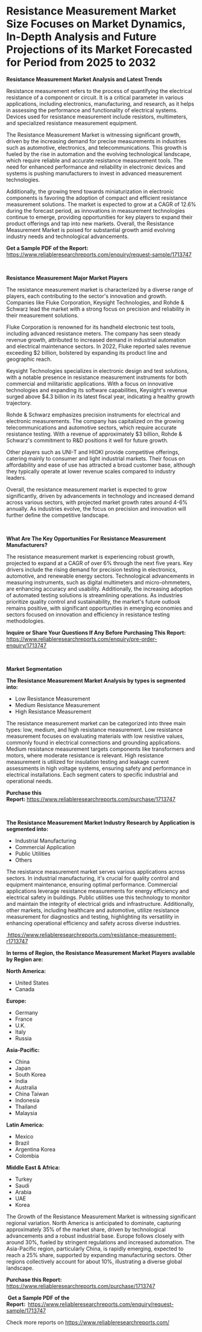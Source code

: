 <p><h1>Resistance Measurement Market Size Focuses on Market Dynamics, In-Depth Analysis and Future Projections of its Market Forecasted for Period from 2025 to 2032</h1></p><p><strong>Resistance Measurement Market Analysis and Latest Trends</strong></p>
<p><p>Resistance measurement refers to the process of quantifying the electrical resistance of a component or circuit. It is a critical parameter in various applications, including electronics, manufacturing, and research, as it helps in assessing the performance and functionality of electrical systems. Devices used for resistance measurement include resistors, multimeters, and specialized resistance measurement equipment.</p><p>The Resistance Measurement Market is witnessing significant growth, driven by the increasing demand for precise measurements in industries such as automotive, electronics, and telecommunications. This growth is fueled by the rise in automation and the evolving technological landscape, which require reliable and accurate resistance measurement tools. The need for enhanced performance and reliability in electronic devices and systems is pushing manufacturers to invest in advanced measurement technologies.</p><p>Additionally, the growing trend towards miniaturization in electronic components is favoring the adoption of compact and efficient resistance measurement solutions. The market is expected to grow at a CAGR of 12.6% during the forecast period, as innovations in measurement technologies continue to emerge, providing opportunities for key players to expand their product offerings and tap into new markets. Overall, the Resistance Measurement Market is poised for substantial growth amid evolving industry needs and technological advancements.</p></p>
<p><strong>Get a Sample PDF of the Report:&nbsp;</strong> <a href="https://www.reliableresearchreports.com/enquiry/request-sample/1713747?utm_campaign=2141&utm_medium=2&utm_source=Github&utm_content=ia&utm_term=19022025&utm_id=resistance-measurement">https://www.reliableresearchreports.com/enquiry/request-sample/1713747</a></p>
<p>&nbsp;</p>
<p><strong>Resistance Measurement Major Market Players</strong></p>
<p><p>The resistance measurement market is characterized by a diverse range of players, each contributing to the sector's innovation and growth. Companies like Fluke Corporation, Keysight Technologies, and Rohde & Schwarz lead the market with a strong focus on precision and reliability in their measurement solutions.</p><p>Fluke Corporation is renowned for its handheld electronic test tools, including advanced resistance meters. The company has seen steady revenue growth, attributed to increased demand in industrial automation and electrical maintenance sectors. In 2022, Fluke reported sales revenue exceeding $2 billion, bolstered by expanding its product line and geographic reach.</p><p>Keysight Technologies specializes in electronic design and test solutions, with a notable presence in resistance measurement instruments for both commercial and militaristic applications. With a focus on innovative technologies and expanding its software capabilities, Keysight's revenue surged above $4.3 billion in its latest fiscal year, indicating a healthy growth trajectory.</p><p>Rohde & Schwarz emphasizes precision instruments for electrical and electronic measurements. The company has capitalized on the growing telecommunications and automotive sectors, which require accurate resistance testing. With a revenue of approximately $3 billion, Rohde & Schwarz's commitment to R&D positions it well for future growth.</p><p>Other players such as UNI-T and HIOKI provide competitive offerings, catering mainly to consumer and light industrial markets. Their focus on affordability and ease of use has attracted a broad customer base, although they typically operate at lower revenue scales compared to industry leaders.</p><p>Overall, the resistance measurement market is expected to grow significantly, driven by advancements in technology and increased demand across various sectors, with projected market growth rates around 4-6% annually. As industries evolve, the focus on precision and innovation will further define the competitive landscape.</p></p>
<p>&nbsp;</p>
<p><strong>What Are The Key Opportunities For Resistance Measurement Manufacturers?</strong></p>
<p><p>The resistance measurement market is experiencing robust growth, projected to expand at a CAGR of over 6% through the next five years. Key drivers include the rising demand for precision testing in electronics, automotive, and renewable energy sectors. Technological advancements in measuring instruments, such as digital multimeters and micro-ohmmeters, are enhancing accuracy and usability. Additionally, the increasing adoption of automated testing solutions is streamlining operations. As industries prioritize quality control and sustainability, the market's future outlook remains positive, with significant opportunities in emerging economies and sectors focused on innovation and efficiency in resistance testing methodologies.</p></p>
<p><strong>Inquire or Share Your Questions If Any Before Purchasing This Report:</strong> <a href="https://www.reliableresearchreports.com/enquiry/pre-order-enquiry/1713747?utm_campaign=2141&utm_medium=2&utm_source=Github&utm_content=ia&utm_term=19022025&utm_id=resistance-measurement">https://www.reliableresearchreports.com/enquiry/pre-order-enquiry/1713747</a></p>
<p>&nbsp;</p>
<p><strong>Market Segmentation</strong></p>
<p><strong>The Resistance Measurement Market Analysis by types is segmented into:</strong></p>
<p><ul><li>Low Resistance Measurement</li><li>Medium Resistance Measurement</li><li>High Resistance Measurement</li></ul></p>
<p><p>The resistance measurement market can be categorized into three main types: low, medium, and high resistance measurement. Low resistance measurement focuses on evaluating materials with low resistive values, commonly found in electrical connections and grounding applications. Medium resistance measurement targets components like transformers and motors, where moderate resistance is relevant. High resistance measurement is utilized for insulation testing and leakage current assessments in high voltage systems, ensuring safety and performance in electrical installations. Each segment caters to specific industrial and operational needs.</p></p>
<p><strong>Purchase this Report:&nbsp;</strong><a href="https://www.reliableresearchreports.com/purchase/1713747?utm_campaign=2141&utm_medium=2&utm_source=Github&utm_content=ia&utm_term=19022025&utm_id=resistance-measurement">https://www.reliableresearchreports.com/purchase/1713747</a></p>
<p>&nbsp;</p>
<p><strong>The Resistance Measurement Market Industry Research by Application is segmented into:</strong></p>
<p><ul><li>Industrial Manufacturing</li><li>Commercial Application</li><li>Public Utilities</li><li>Others</li></ul></p>
<p><p>The resistance measurement market serves various applications across sectors. In industrial manufacturing, it's crucial for quality control and equipment maintenance, ensuring optimal performance. Commercial applications leverage resistance measurements for energy efficiency and electrical safety in buildings. Public utilities use this technology to monitor and maintain the integrity of electrical grids and infrastructure. Additionally, other markets, including healthcare and automotive, utilize resistance measurement for diagnostics and testing, highlighting its versatility in enhancing operational efficiency and safety across diverse industries.</p></p>
<p><a href="https://www.reliableresearchreports.com/resistance-measurement-r1713747?utm_campaign=2141&utm_medium=2&utm_source=Github&utm_content=ia&utm_term=19022025&utm_id=resistance-measurement">&nbsp;https://www.reliableresearchreports.com/resistance-measurement-r1713747</a></p>
<p><strong>In terms of Region, the Resistance Measurement Market Players available by Region are:</strong></p>
<p>
    <p> <strong> North America: </strong>
        <ul>
            <li>United States</li>
            <li>Canada</li>
        </ul>
        </p> 
    <p> <strong> Europe: </strong>
        <ul>
            <li>Germany</li>
            <li>France</li>
            <li>U.K.</li>
            <li>Italy</li>
            <li>Russia</li>
        </ul>
        </p> 
    <p> <strong> Asia-Pacific: </strong>
        <ul>
            <li>China</li>
            <li>Japan</li>
            <li>South Korea</li>
            <li>India</li>
            <li>Australia</li>
            <li>China Taiwan</li>
            <li>Indonesia</li>
            <li>Thailand</li>
            <li>Malaysia</li>
        </ul>
        </p> 
    <p> <strong> Latin America: </strong>
        <ul>
            <li>Mexico</li>
            <li>Brazil</li>
            <li>Argentina Korea</li>
            <li>Colombia</li>
        </ul>
        </p> 
    <p> <strong> Middle East & Africa: </strong>
        <ul>
            <li>Turkey</li>
            <li>Saudi</li>
            <li>Arabia</li>
            <li>UAE</li>
            <li>Korea</li>
        </ul>
    </p>
    </p>
<p><p>The Growth of the Resistance Measurement Market is witnessing significant regional variation. North America is anticipated to dominate, capturing approximately 35% of the market share, driven by technological advancements and a robust industrial base. Europe follows closely with around 30%, fueled by stringent regulations and increased automation. The Asia-Pacific region, particularly China, is rapidly emerging, expected to reach a 25% share, supported by expanding manufacturing sectors. Other regions collectively account for about 10%, illustrating a diverse global landscape.</p></p>
<p><strong>Purchase this Report: </strong><a href="https://www.reliableresearchreports.com/purchase/1713747?utm_campaign=2141&utm_medium=2&utm_source=Github&utm_content=ia&utm_term=19022025&utm_id=resistance-measurement">https://www.reliableresearchreports.com/purchase/1713747</a></p>
<p>&nbsp;<strong>Get a Sample PDF of the Report:&nbsp;&nbsp;</strong><a href="https://www.reliableresearchreports.com/enquiry/request-sample/1713747?utm_campaign=2141&utm_medium=2&utm_source=Github&utm_content=ia&utm_term=19022025&utm_id=resistance-measurement">https://www.reliableresearchreports.com/enquiry/request-sample/1713747</a></p>
<p><strong></strong></p>
<p>Check more reports on <a href="https://www.reliableresearchreports.com/?utm_campaign=2141&utm_medium=2&utm_source=Github&utm_content=ia&utm_term=19022025&utm_id=resistance-measurement">https://www.reliableresearchreports.com/</a></p>